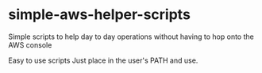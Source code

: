 # simple-aws-helper-scripts
Simple scripts to help day to day operations without having to hop onto the AWS console

Easy to use scripts
Just place in the user's PATH and use.

